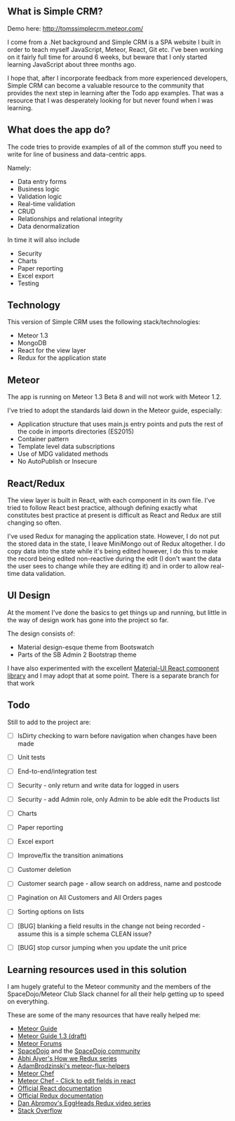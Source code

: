 ## What is Simple CRM?

Demo here: http://tomssimplecrm.meteor.com/

I come from a .Net background and Simple CRM is a SPA website I built in order to teach myself JavaScript, Meteor, React, Git etc.  I've been working on it fairly full time for around 6 weeks, but beware that I only started learning JavaScript about three months ago.

I hope that, after I incorporate feedback from more experienced developers, Simple CRM can become a valuable resource to the community that provides the next step in learning after the Todo app examples.  That was a resource that I was desperately looking for but never found when I was learning.
  
## What does the app do? 

The code tries to provide examples of all of the common stuff you need to write for line of business and data-centric apps.  

Namely:

- Data entry forms
- Business logic
- Validation logic
- Real-time validation
- CRUD
- Relationships and relational integrity
- Data denormalization

In time it will also include

- Security
- Charts
- Paper reporting
- Excel export
- Testing


## Technology
This version of Simple CRM uses the following stack/technologies:

- Meteor 1.3
- MongoDB
- React for the view layer
- Redux for the application state 

## Meteor
The app is running on Meteor 1.3 Beta 8 and will not work with Meteor 1.2.  

I've tried to adopt the standards laid down in the Meteor guide, especially:

- Application structure that uses main.js entry points and puts the rest of the code in imports directories (ES2015)
- Container pattern
- Template level data subscriptions
- Use of MDG validated methods
- No AutoPublish or Insecure

## React/Redux
The view layer is built in React, with each component in its own file.  I've tried to follow React best practice, although defining exactly what constitutes best practice at present is difficult as React and Redux are still changing so often.

I've used Redux for managing the application state. However, I do not put the stored data in the state, I leave MiniMongo out of Redux altogether.  I do copy data into the state while it's being edited however, I do this to make the record being edited non-reactive during the edit (I don't want the data the user sees to change while they are editing it) and in order to allow real-time data validation.

## UI Design
At the moment I've done the basics to get things up and running, but little in the way of design work has gone into the project so far.

The design consists of:

- Material design-esque theme from Bootswatch
- Parts of the SB Admin 2 Bootstrap theme

I have also experimented with the excellent [Material-UI React component library](http://www.material-ui.com/#/) and I may adopt that at some point.  There is a separate branch for that work 

## Todo
Still to add to the project are:

- [ ] IsDirty checking to warn before navigation when changes have been made
- [ ] Unit tests
- [ ] End-to-end/integration test
- [ ] Security - only return and write data for logged in users
- [ ] Security - add Admin role, only Admin to be able edit the Products list
- [ ] Charts
- [ ] Paper reporting
- [ ] Excel export
- [ ] Improve/fix the transition animations
- [ ] Customer deletion
- [ ] Customer search page - allow search on address, name and postcode
- [ ] Pagination on All Customers and All Orders pages
- [ ] Sorting options on lists
- [ ] [BUG] blanking a field results in the change not being recorded - assume this is a simple schema CLEAN issue?
- [ ] [BUG] stop cursor jumping when you update the unit price


## Learning resources used in this solution
I am hugely grateful to the Meteor community and the members of the SpaceDojo/Meteor Club Slack channel for all their help getting up to speed on everything.

These are some of the many resources that have really helped me:

- [Meteor Guide](http://guide.meteor.com/)
- [Meteor Guide 1.3 (draft)](http://guide.meteor.com/v1.3/structure.html)
- [Meteor Forums](https://forums.meteor.com/)
- [SpaceDojo](http://spacedojo.com/) and the [SpaceDojo community](https://www.patreon.com/meteorclub?ty=c)
- [Abhi Aiyer's How we Redux series](https://medium.com/modern-user-interfaces/how-we-redux-part-1-introduction-18a24c3b7efe#.4xzqhtyea)
- [AdamBrodzinski's meteor-flux-helpers](https://github.com/AdamBrodzinski/meteor-flux-helpers/blob/master/flux-helpers.js)
- [Meteor Chef](https://themeteorchef.com/)
- [Meteor Chef - Click to edit fields in react](https://themeteorchef.com/snippets/click-to-edit-fields-in-react/)
- [Official React documentation](https://facebook.github.io/react/docs/getting-started.html)
- [Official Redux documentation](http://redux.js.org/docs) 
- [Dan Abromov's EggHeads Redux video series](https://egghead.io/series/getting-started-with-redux)
- [Stack Overflow](http://stackoverflow.com/)